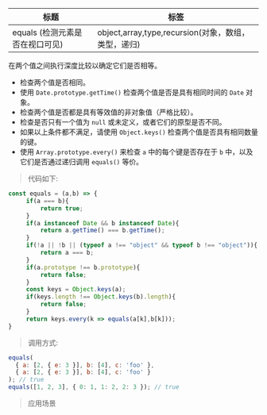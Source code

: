 |  标题   | 标签  |
|  ----  | ----  |
| equals (检测元素是否在视口可见) | object,array,type,recursion(对象，数组，类型，递归) |

在两个值之间执行深度比较以确定它们是否相等。

* 检查两个值是否相同。
* 使用 `Date.prototype.getTime()` 检查两个值是否是具有相同时间的 `Date` 对象。
* 检查两个值是否都是具有等效值的非对象值（严格比较）。
* 检查是否只有一个值为 `null` 或未定义，或者它们的原型是否不同。
* 如果以上条件都不满足，请使用 `Object.keys()` 检查两个值是否具有相同数量的键。
* 使用 `Array.prototype.every()` 来检查 `a` 中的每个键是否存在于 `b` 中，以及它们是否通过递归调用 `equals()` 等价。

> 代码如下:

```js
const equals = (a,b) => {
     if(a === b){
         return true;
     }
     if(a instanceof Date && b instanceof Date){
         return a.getTime() === b.getTime();
     }
     if(!a || !b || (typeof a !== "object" && typeof b !== "object")){
         return a === b;
     }
     if(a.prototype !== b.prototype){
         return false;
     }
     const keys = Object.keys(a);
     if(keys.length !== Object.keys(b).length){
         return false;
     }
     return keys.every(k => equals(a[k],b[k]));
}
```

> 调用方式:

```js
equals(
  { a: [2, { e: 3 }], b: [4], c: 'foo' },
  { a: [2, { e: 3 }], b: [4], c: 'foo' }
); // true
equals([1, 2, 3], { 0: 1, 1: 2, 2: 3 }); // true
```

> 应用场景